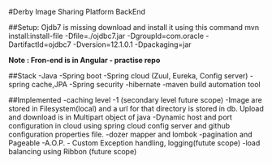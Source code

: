 #Derby Image Sharing Platform BackEnd

##Setup: 
Ojdb7 is missing download and install it using this command
mvn install:install-file -Dfile=./ojdbc7.jar -DgroupId=com.oracle -DartifactId=ojdbc7 -Dversion=12.1.0.1 -Dpackaging=jar


**Note : Fron-end is in Angular - practise repo**


##Stack
 -Java 
 -Spring boot
 -Spring cloud (Zuul, Eureka, Config server)
 -spring cache,JPA
 -Spring security
 -hibernate
 -maven build automation tool

##Implemented
 -caching level -1 (secondary level future scope)
 -Image are stored in Filesystem(local) and a url for that directory is stored in db. Upload and download is in Multipart object of java
 -Dynamic host and port configuration in cloud using spring cloud config server and github configuration properties file.
 -dozer mapper and lombok
 -pagination and Pageable
 -A.O.P. -  Custom Exception handling, logging(futute scope)
 -load balancing using Ribbon (future scope)  
 
